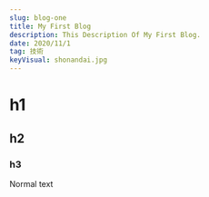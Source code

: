 ```yaml
---
slug: blog-one
title: My First Blog
description: This Description Of My First Blog.
date: 2020/11/1
tag: 技術
keyVisual: shonandai.jpg
---
```


# h1

## h2

### h3

Normal text
